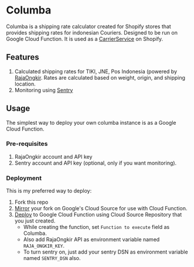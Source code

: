 # Columba

Columba is a shipping rate calculator created for Shopify stores that provides shipping rates for
indonesian Couriers. Designed to be run on Google Cloud Function. It is used as a
[CarrierService](https://help.shopify.com/en/api/reference/shipping-and-fulfillment/carrierservice)
on Shopify.

## Features

1. Calculated shipping rates for TIKI, JNE, Pos Indonesia (powered by [RajaOngkir](https://rajaongkir.com/).
Rates are calculated based on weight, origin, and shipping location.
2. Monitoring using [Sentry](https://sentry.io)

## Usage
The simplest way to deploy your own columba instance is as a Google Cloud Function.

### Pre-requisites
1. RajaOngkir account and API key
2. Sentry account and API key (optional, only if you want monitoring).

### Deployment
This is my preferred way to deploy:

1. Fork this repo
2. [Mirror](https://cloud.google.com/source-repositories/docs/mirroring-a-github-repository) your fork on Google's Cloud Source
for use with Cloud Function.
3. [Deploy](https://cloud.google.com/functions/docs/deploying/console) to Google Cloud Function using Cloud Source Repository that 
you just created.
    * While creating the function, set `Function to execute` field as Columba.
    * Also add RajaOngkir API as environment variable named `RAJA_ONGKIR_KEY`.
    * To turn sentry on, just add your sentry DSN as environment variable named `SENTRY_DSN` also.

